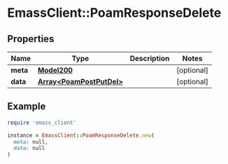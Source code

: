 # EmassClient::PoamResponseDelete

## Properties

| Name | Type | Description | Notes |
| ---- | ---- | ----------- | ----- |
| **meta** | [**Model200**](Model200.md) |  | [optional] |
| **data** | [**Array&lt;PoamPostPutDel&gt;**](PoamPostPutDel.md) |  | [optional] |

## Example

```ruby
require 'emass_client'

instance = EmassClient::PoamResponseDelete.new(
  meta: null,
  data: null
)
```

